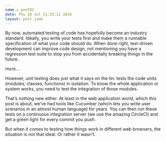```yaml
---
name : post02
date: Thu 10 Jul 21:33:11 2014
layout: post.jade
---
```


By now, automated testing of code has hopefully become an industry standard. Ideally, you write your tests first and make them a runnable specification of what your code should do. When done right, test-driven development can improve code design, not mentioning you have a regression test suite to stop you from accidentally breaking things in the future.

more...

However, unit testing does just what it says on the tin: tests the code units (modules, classes, functions) in isolation. To know the whole application or system works, you need to test the integration of those modules.

That’s nothing new either. At least in the web application world, which this post is about, we’ve had tools like Cucumber (which lets you write user scenarios in an almost human language) for years. You can then run these tests on a continuous integration server (we use the amazing CircleCI) and get a green light for every commit you push.

But when it comes to testing how things work in different web browsers, the situation is not that ideal. Or rather it wasn’t.
